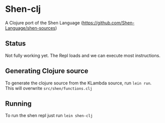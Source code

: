 # Shen-clj

A Clojure port of the Shen Language (https://github.com/Shen-Language/shen-sources)

## Status

Not fully working yet. The Repl loads and we can execute most instructions.

## Generating Clojure source

To generate the clojure source from the KLambda source, run `lein run`. This will overwrite `src/shen/functions.clj`

## Running

To run the shen repl just run `lein shen-clj`
